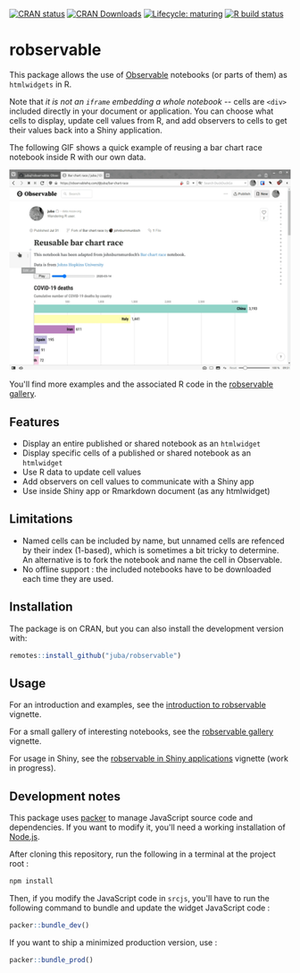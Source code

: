 <!-- badges: start -->
[![CRAN status](https://www.r-pkg.org/badges/version/robservable)](https://CRAN.R-project.org/package=robservable)
[![CRAN Downloads](https://cranlogs.r-pkg.org/badges/last-month/robservable)](https://CRAN.R-project.org/package=robservable)
[![Lifecycle: maturing](https://img.shields.io/badge/lifecycle-maturing-blue.svg)](https://lifecycle.r-lib.org/articles/stages.html#maturing)
[![R build status](https://github.com/juba/robservable/workflows/R-CMD-check/badge.svg)](https://github.com/juba/robservable/actions)
<!-- badges: end -->

# robservable

This package allows the use of [Observable](https://observablehq.com/) notebooks (or parts of them) as `htmlwidgets` in R.

Note that *it is not an `iframe` embedding a whole notebook* -- cells are `<div>` included directly in your document or application.  You can choose what cells to display, update cell values from R, and add observers to cells to get their values back into a Shiny application.

The following GIF shows a quick example of reusing a bar chart race notebook inside R with our own data.

![example](https://raw.githubusercontent.com/juba/robservable/master/resources/screencast_0.2.gif)

You'll find more examples and the associated R code in the [robservable gallery](https://juba.github.io/robservable/articles/gallery.html).

## Features

- Display an entire published or shared notebook as an `htmlwidget`
- Display specific cells of a published or shared notebook as an `htmlwidget`
- Use R data to update cell values
- Add observers on cell values to communicate with a Shiny app
- Use inside Shiny app or Rmarkdown document (as any htmlwidget)

## Limitations

- Named cells can be included by name, but unnamed cells are refenced by their index (1-based), which is sometimes a bit tricky to determine. An alternative is to fork the notebook and name the cell in Observable.
- No offline support : the included notebooks have to be downloaded each time they are used.

## Installation

The package is on CRAN, but you can also install the development version with:

```r
remotes::install_github("juba/robservable")
```

## Usage

For an introduction and examples, see the [introduction to robservable](https://juba.github.io/robservable/articles/introduction.html) vignette.

For a small gallery of interesting notebooks, see the [robservable gallery](https://juba.github.io/robservable/articles/gallery.html) vignette.

For usage in Shiny, see the [robservable in Shiny applications](https://juba.github.io/robservable/articles/shiny.html) vignette (work in progress).

## Development notes

This package uses [packer](https://github.com/JohnCoene/packer) to manage JavaScript source code and dependencies. If you want to modify it, you'll need a working installation of [Node.js](https://nodejs.org/en/).

After cloning this repository, run the following in a terminal at the project root :

```sh
npm install
```

Then, if you modify the JavaScript code in `srcjs`, you'll have to run the following command to bundle and update the widget JavaScript code :

```r
packer::bundle_dev()
```

If you want to ship a minimized production version, use :

```r
packer::bundle_prod()
```
